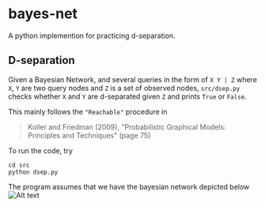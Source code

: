 # bayes-net
A python implemention for practicing d-separation. 

## D-separation
Given a Bayesian Network, and several queries in the form of `X Y | Z`
where `X`, `Y` are two query nodes and `Z` is a set of observed nodes,
`src/dsep.py` checks whether `X` and `Y` are d-separated given `Z` and prints `True` or `False`.

This mainly follows the `"Reachable"` procedure in 
> Koller and Friedman (2009), "Probabilistic Graphical Models: Principles and Techniques" (page 75)

To run the code, try
```
cd src
python dsep.py
```
The program assumes that we have the bayesian network depicted below
![Alt text](https://github.com/kai-pinckard/bayes-net/blob/master/Screenshot%20from%202019-03-02%2011-05-51.png?raw=true "Network")

```
